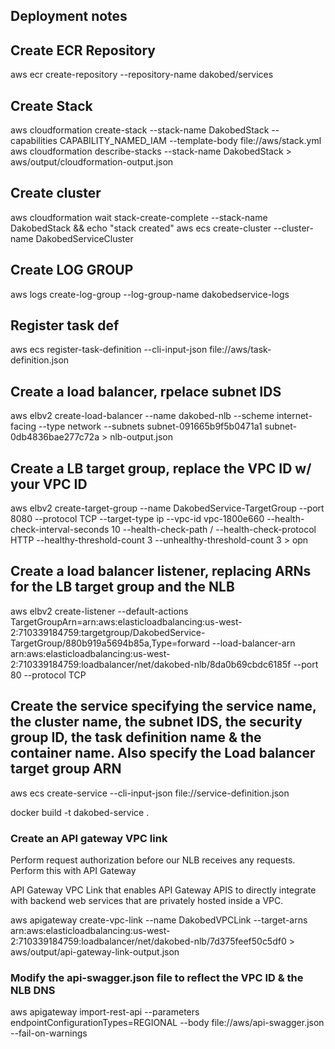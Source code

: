 
## Deployment notes

## Create ECR Repository
aws ecr create-repository --repository-name dakobed/services


## Create Stack

aws cloudformation create-stack --stack-name DakobedStack --capabilities CAPABILITY_NAMED_IAM --template-body file://aws/stack.yml   
aws cloudformation describe-stacks --stack-name DakobedStack > aws/output/cloudformation-output.json


## Create cluster
aws cloudformation wait stack-create-complete --stack-name DakobedStack && echo "stack created"
aws ecs create-cluster --cluster-name DakobedServiceCluster

## Create LOG GROUP
aws logs create-log-group --log-group-name dakobedservice-logs


## Register task def

aws ecs register-task-definition --cli-input-json file://aws/task-definition.json


## Create a load balancer, rpelace subnet IDS

aws elbv2 create-load-balancer --name dakobed-nlb --scheme internet-facing --type network --subnets subnet-091665b9f5b0471a1 subnet-0db4836bae277c72a  > nlb-output.json

## Create a LB target group, replace the VPC ID w/ your VPC ID
aws elbv2 create-target-group --name DakobedService-TargetGroup --port 8080 --protocol TCP --target-type ip --vpc-id vpc-1800e660 --health-check-interval-seconds 10 --health-check-path / --health-check-protocol HTTP --healthy-threshold-count 3 --unhealthy-threshold-count 3 > opn

## Create a load balancer listener, replacing ARNs for the LB target group and the NLB

aws elbv2 create-listener --default-actions TargetGroupArn=arn:aws:elasticloadbalancing:us-west-2:710339184759:targetgroup/DakobedService-TargetGroup/880b919a5694b85a,Type=forward --load-balancer-arn arn:aws:elasticloadbalancing:us-west-2:710339184759:loadbalancer/net/dakobed-nlb/8da0b69cbdc6185f --port 80 --protocol TCP


## Create the service specifying the service name, the cluster name, the subnet IDS, the security group ID, the task definition name & the container name.  Also specify the Load balancer target group ARN
aws ecs create-service --cli-input-json file://service-definition.json


docker build -t dakobed-service .






### Create an API gateway VPC link
Perform request authorization before our NLB receives any requests.  Perform this with API Gateway

API Gateway VPC Link that enables API Gateway APIS to directly integrate with backend web services that are privately hosted 
inside a VPC.  


aws apigateway create-vpc-link --name DakobedVPCLink --target-arns arn:aws:elasticloadbalancing:us-west-2:710339184759:loadbalancer/net/dakobed-nlb/7d375feef50c5df0 > aws/output/api-gateway-link-output.json



### Modify the api-swagger.json file to reflect the VPC ID & the NLB DNS 
aws apigateway import-rest-api --parameters endpointConfigurationTypes=REGIONAL --body file://aws/api-swagger.json --fail-on-warnings

